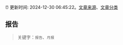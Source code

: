 :alarm_clock: 更新时间: 2024-12-30 06:45:22。[文章来源](/README.md)、[文章分类](/TAGS.md)

## 报告


> 关键字：`报告`、`月报`



